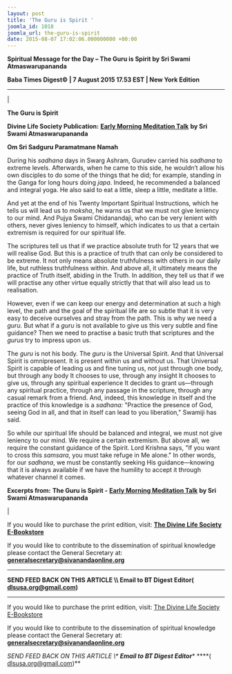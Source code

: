 ```yaml
---
layout: post
title: 'The Guru is Spirit '
joomla_id: 1018
joomla_url: the-guru-is-spirit
date: 2015-08-07 17:02:06.000000000 +00:00
---
```

  

















































**Spiritual Message for the Day – The Guru is Spirit by Sri Swami Atmaswarupananda**

 **Baba Times Digest© | 7 August 2015 17.53 EST | New York Edition**

* * *

| 

**The Guru is Spirit**

**Divine Life Society Publication:** [**Early Morning Meditation Talk**](http://www.dlshq.org/messages/guruspirit.htm) **by Sri Swami Atmaswarupananda**

**Om Sri Sadguru Paramatmane Namah**

During his _sadhana_ days in Swarg Ashram, Gurudev carried his _sadhana_ to extreme levels. Afterwards, when he came to this side, he wouldn’t allow his own disciples to do some of the things that he did; for example, standing in the Ganga for long hours doing _japa_. Indeed, he recommended a balanced and integral yoga. He also said to eat a little, sleep a little, meditate a little.

And yet at the end of his Twenty Important Spiritual Instructions, which he tells us will lead us to _moksha_, he warns us that we must not give leniency to our mind. And Pujya Swami Chidanandaji, who can be very lenient with others, never gives leniency to himself, which indicates to us that a certain extremism is required for our spiritual life.

The scriptures tell us that if we practice absolute truth for 12 years that we will realise God. But this is a practice of truth that can only be considered to be extreme. It not only means absolute truthfulness with others in our daily life, but ruthless truthfulness within. And above all, it ultimately means the practice of Truth itself, abiding in the Truth. In addition, they tell us that if we will practise any other virtue equally strictly that that will also lead us to realisation.

However, even if we can keep our energy and determination at such a high level, the path and the goal of the spiritual life are so subtle that it is very easy to deceive ourselves and stray from the path. This is why we need a _guru._ But what if a _guru_ is not available to give us this very subtle and fine guidance? Then we need to practise a basic truth that scriptures and the _gurus_ try to impress upon us.

The _guru_ is not his body. The _guru_ is the Universal Spirit. And that Universal Spirit is omnipresent. It is present within us and without us. That Universal Spirit is capable of leading us and fine tuning us, not just through one body, but through any body It chooses to use, through any insight It chooses to give us, through any spiritual experience It decides to grant us—through any spiritual practice, through any passage in the scripture, through any casual remark from a friend. And, indeed, this knowledge in itself and the practice of this knowledge is a _sadhana:_ "Practice the presence of God, seeing God in all, and that in itself can lead to you liberation," Swamiji has said.

So while our spiritual life should be balanced and integral, we must not give leniency to our mind. We require a certain extremism. But above all, we require the constant guidance of the Spirit. Lord Krishna says, "If you want to cross this _samsara_, you must take refuge in Me alone." In other words, for our _sadhana_, we must be constantly seeking His guidance—knowing that it is always available if we have the humility to accept it through whatever channel it comes.



**Excerpts from:**  **The Guru is Spirit -** [**Early Morning Meditation Talk**](http://www.dlshq.org/messages/guruspirit.htm) **by Sri Swami Atmaswarupananda**

 |



If you would like to purchase the print edition, visit: **[The Divine Life Society E-Bookstore](http://www.dlshq.org/download/download.htm)**

If you would like to contribute to the dissemination of spiritual knowledge please contact the General Secretary at: [](mailto:%20%3Cscript%20type=%27text/javascript%27%3E%20%3C%21--%20var%20prefix%20=%20%27ma%27%20+%20%27il%27%20+%20%27to%27;%20var%20path%20=%20%27hr%27%20+%20%27ef%27%20+%20%27=%27;%20var%20addy57016%20=%20%27generalsecretary%27%20+%20%27@%27;%20addy57016%20=%20addy57016%20+%20%27sivanandaonline%27%20+%20%27.%27%20+%20%27org%27;%20document.write%28%27%3Ca%20%27%20+%20path%20+%20%27%5C%27%27%20+%20prefix%20+%20%27:%27%20+%20addy57016%20+%20%27%5C%27%3E%27%29;%20document.write%28addy57016%29;%20document.write%28%27%3C%5C/a%3E%27%29;%20//--%3E%5Cn%20%3C/script%3E%3Cscript%20type=%27text/javascript%27%3E%20%3C%21--%20document.write%28%27%3Cspan%20style=%5C%27display:%20none;%5C%27%3E%27%29;%20//--%3E%20%3C/script%3EThis%20email%20address%20is%20being%20protected%20from%20spambots.%20You%20need%20JavaScript%20enabled%20to%20view%20it.%20%3Cscript%20type=%27text/javascript%27%3E%20%3C%21--%20document.write%28%27%3C/%27%29;%20document.write%28%27span%3E%27%29;%20//--%3E%20%3C/script%3E?subject=Contribution%20to%20Dissemination%20of%20Spiritual%20Knowledge) **generalsecretary@sivanandaonline.org**

****

**SEND FEED BACK ON THIS ARTICLE \\\ Email to BT Digest Editor[](mailto:%20%3Cscript%20type=%27text/javascript%27%3E%20%3C%21--%20var%20prefix%20=%20%27ma%27%20+%20%27il%27%20+%20%27to%27;%20var%20path%20=%20%27hr%27%20+%20%27ef%27%20+%20%27=%27;%20var%20addy72654%20=%20%27dlsusa.org%27%20+%20%27@%27;%20addy72654%20=%20addy72654%20+%20%27gmail%27%20+%20%27.%27%20+%20%27com%27;%20document.write%28%27%3Ca%20%27%20+%20path%20+%20%27%5C%27%27%20+%20prefix%20+%20%27:%27%20+%20addy72654%20+%20%27%5C%27%3E%27%29;%20document.write%28addy72654%29;%20document.write%28%27%3C%5C/a%3E%27%29;%20//--%3E%5Cn%20%3C/script%3E%3Cscript%20type=%27text/javascript%27%3E%20%3C%21--%20document.write%28%27%3Cspan%20style=%5C%27display:%20none;%5C%27%3E%27%29;%20//--%3E%20%3C/script%3EThis%20email%20address%20is%20being%20protected%20from%20spambots.%20You%20need%20JavaScript%20enabled%20to%20view%20it.%20%3Cscript%20type=%27text/javascript%27%3E%20%3C%21--%20document.write%28%27%3C/%27%29;%20document.write%28%27span%3E%27%29;%20//--%3E%20%3C/script%3E?subject=DLS%20Posts)( [dlsusa.org@gmail.com](mailto:dlsusa.org@gmail.com))**



* * *



  

If you would like to purchase the print edition, visit: [The Divine Life Society E-Bookstore](http://www.dlshq.org/download/download.htm)

If you would like to contribute to the dissemination of spiritual knowledge please contact the General Secretary at: **[generalsecretary@sivanandaonline.org](mailto:generalsecretary@sivanandaonline.org)**

**SEND FEED BACK ON THIS ARTICLE \\\**  **Email to BT Digest Editor**** [](mailto:%20%3Cscript%20type=%27text/javascript%27%3E%20%3C%21--%20var%20prefix%20=%20%27ma%27%20+%20%27il%27%20+%20%27to%27;%20var%20path%20=%20%27hr%27%20+%20%27ef%27%20+%20%27=%27;%20var%20addy72654%20=%20%27dlsusa.org%27%20+%20%27@%27;%20addy72654%20=%20addy72654%20+%20%27gmail%27%20+%20%27.%27%20+%20%27com%27;%20document.write%28%27%3Ca%20%27%20+%20path%20+%20%27%5C%27%27%20+%20prefix%20+%20%27:%27%20+%20addy72654%20+%20%27%5C%27%3E%27%29;%20document.write%28addy72654%29;%20document.write%28%27%3C%5C/a%3E%27%29;%20//--%3E%5Cn%20%3C/script%3E%3Cscript%20type=%27text/javascript%27%3E%20%3C%21--%20document.write%28%27%3Cspan%20style=%5C%27display:%20none;%5C%27%3E%27%29;%20//--%3E%20%3C/script%3EThis%20email%20address%20is%20being%20protected%20from%20spambots.%20You%20need%20JavaScript%20enabled%20to%20view%20it.%20%3Cscript%20type=%27text/javascript%27%3E%20%3C%21--%20document.write%28%27%3C/%27%29;%20document.write%28%27span%3E%27%29;%20//--%3E%20%3C/script%3E?subject=DLS%20Posts)****( [dlsusa.org@gmail.com](mailto:dlsusa.org@gmail.com))**  
